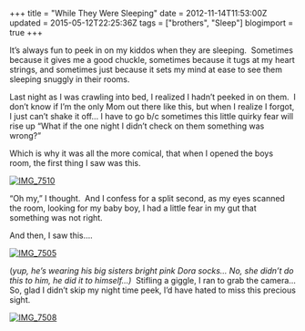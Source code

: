 +++
title = "While They Were Sleeping"
date = 2012-11-14T11:53:00Z
updated = 2015-05-12T22:25:36Z
tags = ["brothers", "Sleep"]
blogimport = true 
+++

It’s always fun to peek in on my kiddos when they are sleeping.&#160; Sometimes because it gives me a good chuckle, sometimes because it tugs at my heart strings, and sometimes just because it sets my mind at ease to see them sleeping snuggly in their rooms.&#160; 

Last night as I was crawling into bed, I realized I hadn’t peeked in on them.&#160; I don’t know if I’m the only Mom out there like this, but when I realize I forgot, I just can’t shake it off… I have to go b/c sometimes this little quirky fear will rise up “What if the one night I didn’t check on them something was wrong?” 

Which is why it was all the more comical, that when I opened the boys room, the first thing I saw was this. 

[![IMG_7510](https://latc.s3.amazonaws.com/wp-content/uploads/2012/11/IMG_7510.jpg "IMG_7510")](https://latc.s3.amazonaws.com/wp-content/uploads/2012/11/IMG_7510.jpg)

“Oh my,” I thought.&#160; And I confess for a split second, as my eyes scanned the room, looking for my baby boy, I had a little fear in my gut that something was not right. 

And then, I saw this….

[![IMG_7505](https://latc.s3.amazonaws.com/wp-content/uploads/2012/11/IMG_7505.jpg "IMG_7505")](https://latc.s3.amazonaws.com/wp-content/uploads/2012/11/IMG_7505.jpg)

(_yup, he’s wearing his big sisters bright pink Dora socks… No, she didn’t do this to him, he did it to himself…)_&#160; Stifling a giggle, I ran to grab the camera… So, glad I didn’t skip my night time peek, I’d have hated to miss this precious sight. 

[![IMG_7508](https://latc.s3.amazonaws.com/wp-content/uploads/2012/11/IMG_7508.jpg "IMG_7508")](https://latc.s3.amazonaws.com/wp-content/uploads/2012/11/IMG_7508.jpg)
